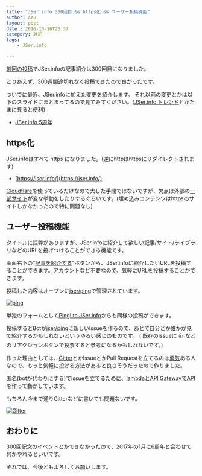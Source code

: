```yaml
---
title: "JSer.info 300回目 && https化 && ユーザー投稿機能"
author: azu
layout: post
date : 2016-10-10T23:37
category: 雑記
tags:
    - JSer.info

---
```


[前回の投稿](https://jser.info/2016/10/10/2016-10-10-javascriptunicodeweb-componentsnpm-scripts)でJSer.infoの記事紹介は300回目になりました。

とりあえず、300週間途切れなく投稿できたので良かったです。

ついでに最近、JSer.infoに加えた変更を紹介します。
それ以前の変更とかは以下のスライドにまとまってるので見てみてください。([JSer.info トレンド](https://jser.info/trends/ "JSer.info トレンド")とかたまに見ると便利)

- [JSer.info 5周年](http://azu.github.io/slide/2016/jser5years/jser.info.html "JSer.info 5周年")

## https化

JSer.infoはすべて https になりました。(逆にhttpはhttpsにリダイレクトされます)

- [https://jser.info/](https://jser.info/)

[Cloudflare](https://www.cloudflare.com/ "Cloudflare")を使っているだけなので大した手間ではないですが、欠点は外部の[一部サイト](https://iwb.jp/hatenabookmark-toolbar-ssl-title-bug/)が変な挙動をしたりするぐらいです。(埋め込みコンテンツはhttpsのサイトしかなかったので特に問題なし)

## ユーザー投稿機能

タイトルに語弊がありますが、JSer.infoに紹介して欲しい記事/サイト/ライブラリなどのURLを投げつけることができる機能です。

画面右下の"[記事を紹介する](https://jser.info/ping/)"ボタンから、JSer.infoに紹介したいURLを投稿することができます。アカウントなど不要なので、気軽にURLを投稿することができます。

投稿した内容はオープンに[jser/ping](https://github.com/jser/ping "jser/ping")で管理されています。

[![ping](https://jser.info/ping/img/site.gif)](https://jser.info/ping/ "Ping! to JSer.info")

単独のフォームとして[Ping! to JSer.info](https://jser.info/ping/ "Ping! to JSer.info")からも同様の投稿ができます。

投稿するとBotが[jser/ping](https://github.com/jser/ping/issues)に新しいIssueを作るので、あとで自分とか誰かが見て紹介するかもしれないというゆるい感じのものです。
( 既存のIssueに :+1: などのリアクションボタンで投票すると参考になるかもしれないです。)

作った理由としては、[Gitter](https://gitter.im/jser/jser.info)とかIssueとかPull Requestを立てるのは[勇気](https://techcrunch.com/2016/09/07/courage/)ある人なので、もっと気軽に投げる方法があると良さそうだったので作りました。

匿名(botが代わりにする)でIssueを立てるために、[lambdaとAPI GatewayでAPI](https://github.com/jser/serverless)を作って動かしています。

もちろん今まで通りGitterなどに書いても問題ないです。

[![Gitter](https://badges.gitter.im/jser/jser.info.svg)](https://gitter.im/jser/jser.info)

## おわりに

300回記念のイベントとかできなかったので、2017年の1月に6周年と合わせて何かやれるといいです。

それでは、今後ともよろしくお願いします。
